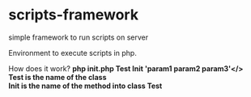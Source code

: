 # scripts-framework
simple framework to run scripts on server

Environment to execute scripts in php.

How does it work?
<b>php init.php Test Init 'param1 param2 param3'</>
<br>
Test is the name of the class<br>
Init is the name of the method into class Test<br>
